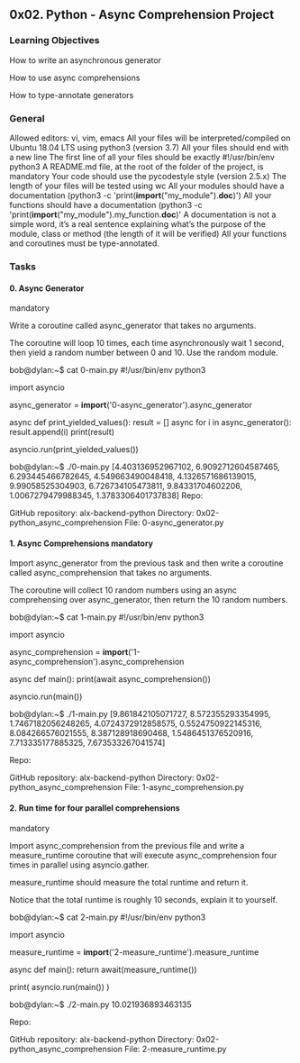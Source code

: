 <h2>0x02. Python - Async Comprehension Project</h2>

<h3>Learning Objectives</h3>
How to write an asynchronous generator

How to use async comprehensions

How to type-annotate generators

<h3> General</h3>

Allowed editors: vi, vim, emacs
All your files will be interpreted/compiled on Ubuntu 18.04 LTS using python3 (version 3.7)
All your files should end with a new line
The first line of all your files should be exactly #!/usr/bin/env python3
A README.md file, at the root of the folder of the project, is mandatory
Your code should use the pycodestyle style (version 2.5.x)
The length of your files will be tested using wc
All your modules should have a documentation (python3 -c 'print(__import__("my_module").__doc__)')
All your functions should have a documentation (python3 -c 'print(__import__("my_module").my_function.__doc__)'
A documentation is not a simple word, it’s a real sentence explaining what’s the purpose of the module, class or method (the length of it will be verified)
All your functions and coroutines must be type-annotated.


<h3> Tasks</h3>

<h4>0. Async Generator</h4>  mandatory

Write a coroutine called async_generator that takes no arguments.

The coroutine will loop 10 times, each time asynchronously wait 1 second, then yield a random number between 0 and 10. Use the random module.

bob@dylan:~$ cat 0-main.py
#!/usr/bin/env python3

import asyncio

async_generator = __import__('0-async_generator').async_generator

async def print_yielded_values():
    result = []
    async for i in async_generator():
        result.append(i)
    print(result)

asyncio.run(print_yielded_values())

bob@dylan:~$ ./0-main.py
[4.403136952967102, 6.9092712604587465, 6.293445466782645, 4.549663490048418, 4.1326571686139015, 9.99058525304903, 6.726734105473811, 9.84331704602206, 1.0067279479988345, 1.3783306401737838]
Repo:

GitHub repository: alx-backend-python
Directory: 0x02-python_async_comprehension
File: 0-async_generator.py


<h4> 1. Async Comprehensions mandatory</h4>  

Import async_generator from the previous task and then write a coroutine called async_comprehension that takes no arguments.

The coroutine will collect 10 random numbers using an async comprehensing over async_generator, then return the 10 random numbers.

bob@dylan:~$ cat 1-main.py
#!/usr/bin/env python3

import asyncio

async_comprehension = __import__('1-async_comprehension').async_comprehension


async def main():
    print(await async_comprehension())

asyncio.run(main())

bob@dylan:~$ ./1-main.py
[9.861842105071727, 8.572355293354995, 1.7467182056248265, 4.0724372912858575, 0.5524750922145316, 8.084266576021555, 8.387128918690468, 1.5486451376520916, 7.713335177885325, 7.673533267041574]

Repo:

GitHub repository: alx-backend-python
Directory: 0x02-python_async_comprehension
File: 1-async_comprehension.py
 


<h4>2. Run time for four parallel comprehensions </h4>  mandatory

Import async_comprehension from the previous file and write a measure_runtime coroutine that will execute async_comprehension four times in parallel using asyncio.gather.

measure_runtime should measure the total runtime and return it.

Notice that the total runtime is roughly 10 seconds, explain it to yourself.

bob@dylan:~$ cat 2-main.py
#!/usr/bin/env python3

import asyncio


measure_runtime = __import__('2-measure_runtime').measure_runtime


async def main():
    return await(measure_runtime())

print(
    asyncio.run(main())
)

bob@dylan:~$ ./2-main.py
10.021936893463135

Repo:

GitHub repository: alx-backend-python
Directory: 0x02-python_async_comprehension
File: 2-measure_runtime.py
 
